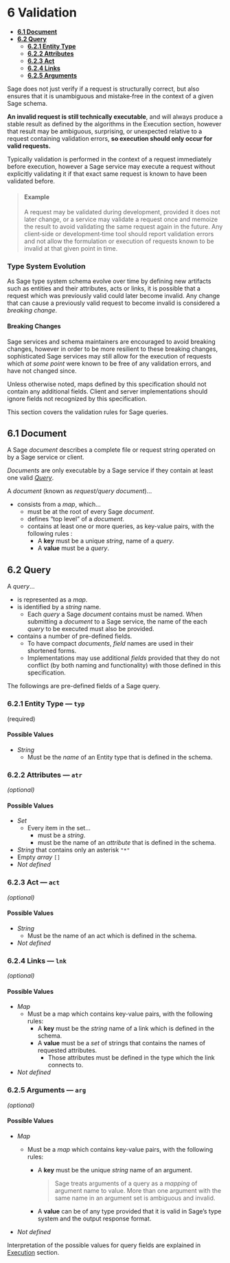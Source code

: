 # <a name="validation">6</a> Validation

-   **[6.1 Document](#6.1)**
-   **[6.2 Query](#6.2)**
    -   **[6.2.1 Entity Type](#6.2.1)**
    -   **[6.2.2 Attributes](#6.2.2)**
    -   **[6.2.3 Act](#6.2.3)**
    -   **[6.2.4 Links](#6.2.4)**
    -   **[6.2.5 Arguments](#6.2.5)**

Sage does not just verify if a request is structurally correct, but also ensures that it is unambiguous and mistake‐free in the context of a given Sage schema.

**An invalid request is still technically executable**, and will always produce a stable result as defined by the algorithms in the Execution section, however that result may be ambiguous, surprising, or unexpected relative to a request containing validation errors, **so execution should only occur for valid requests.**

Typically validation is performed in the context of a request immediately before execution, however a Sage service may execute a request without explicitly validating it if that exact same request is known to have been validated before.

>   #### **Example** 
>
>   A request may be validated during development, provided it does not later change, or a service may validate a request once and memoize the result to avoid validating the same request again in the future. Any client‐side or development‐time tool should report validation errors and not allow the formulation or execution of requests known to be invalid at that given point in time.

### Type System Evolution

As Sage type system schema evolve over time by defining new artifacts such as entities and their attributes, acts or links, it is possible that a request which was previously valid could later become invalid. Any change that can cause a previously valid request to become invalid is considered a *breaking change*. 

#### Breaking Changes

Sage services and schema maintainers are encouraged to avoid breaking changes, however in order to be more resilient to these breaking changes, sophisticated Sage services may still allow for the execution of requests which *at some point* were known to be free of any validation errors, and have not changed since.

Unless otherwise noted, maps defined by this specification should not contain any additional fields. Client and server implementations should ignore fields not recognized by this specification.

This section covers the validation rules for Sage queries.

## <a name="6.1">6.1</a> Document

A Sage *document* describes a complete file or request string operated on by a Sage service or client.

*Documents* are only executable by a Sage service if they contain at least one valid *[Query](#6.2)*.

A *document* (known as *request/query document*)…
-   consists from a *map*, which…
    -   must be at the root of every Sage *document*.
    -   defines “top level” of a *document*.
    -   contains at least one or more queries, as key-value pairs, with the following rules :
        -   A **key** must be a unique *string*, name of a *query*.
        -   A **value** must be a *query*.

## <a name="6.2">6.2</a> Query

A *query*…

-   is represented as a *map*.
-   is identified by a *string* name.
    -   Each *query* a Sage *document* contains must be named. When submitting a *document* to a Sage service, the name of the each *query* to be executed must also be provided.
-   contains a number of pre-defined fields.
    -   To have compact *documents*, *field* names are used in their shortened forms.
    -   Implementations may use additional *fields* provided that they do not conflict (by both naming and functionality) with those defined in this specification.

The followings are pre-defined fields of a Sage query.

### <a name="6.2.1">6.2.1</a> Entity Type — `typ`

(required)

#### Possible Values

- *String*
    - Must be the *name* of an Entity type that is defined in the schema.

### <a name="6.2.2">6.2.2</a> Attributes — `atr`

*(optional)*

#### Possible Values

- *Set*
    - Every item in the set…
        - must be a *string*.
        - must be the name of an *attribute* that is defined in the schema.  
- *String* that contains only an asterisk `"*"`
- Empty *array* `[]`
- *Not defined*


### <a name="6.2.3">6.2.3</a> Act — `act`

*(optional)*

#### Possible Values

-   *String*
    -   Must be the name of an act which is defined in the schema.
-   *Not defined*

### <a name="6.2.4">6.2.4</a> Links — `lnk`

*(optional)*

#### Possible Values

- *Map*
    - Must be a map which contains key-value pairs, with the following rules:
        - A **key** must be the *string* name of a link which is defined in the schema.
        - A **value** must be a *set* of strings that contains the names of requested attributes.
            - Those attributes must be defined in the type which the link connects to.
- *Not defined*

### <a name="6.2.5">6.2.5</a> Arguments — `arg`

*(optional)*

#### Possible Values

-   *Map*

    -   Must be a *map* which contains key-value pairs, with the following rules:
        -   A **key** must be the unique *string* name of an argument.

            >   Sage treats arguments of a query as a *mapping* of argument name to value. More than one argument with the same name in an argument set is ambiguous and invalid.

        -   A **value** can be of any type provided that it is valid in Sage’s type system and the output response format.

-   *Not defined*

Interpretation of the possible values for query fields are explained in [Execution](#execution) section.